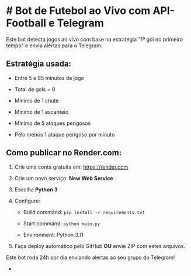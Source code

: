# # Bot de Futebol ao Vivo com API-Football e Telegram



Este bot detecta jogos ao vivo com base na estratégia "1º gol no primeiro tempo" e envia alertas para o Telegram.



## Estratégia usada:

- Entre 5 e 85 minutos de jogo

- Total de gols = 0

- Mínimo de 1 chute

- Mínimo de 1 escanteio

- Mínimo de 5 ataques perigosos

- Pelo menos 1 ataque perigoso por minuto



## Como publicar no Render.com:



1. Crie uma conta gratuita em: https://render.com

2. Crie um novo serviço: **New Web Service**

3. Escolha **Python 3**

4. Configure:

   - Build command: `pip install -r requirements.txt`

   - Start command: `python main.py`

   - Environment: Python 3.11

5. Faça deploy automático pelo GitHub **OU** envie ZIP com estes arquivos.



Este bot roda 24h por dia enviando alertas ao seu grupo do Telegram!

-
